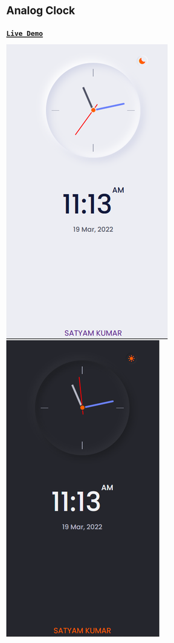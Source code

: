 # Analog Clock 

## [`Live Demo`](https://satyamkumar420.github.io/Analog-Clock/)

 [![Analog Clock Image](https://github.com/satyamkumar420/Analog-Clock/blob/main/assests/img/clock1.png)](https://satyamkumar420.github.io/Analog-Clock/)  [![Analog Clock Image](https://github.com/satyamkumar420/Analog-Clock/blob/main/assests/img/clock2.png)](https://satyamkumar420.github.io/Analog-Clock/) 
